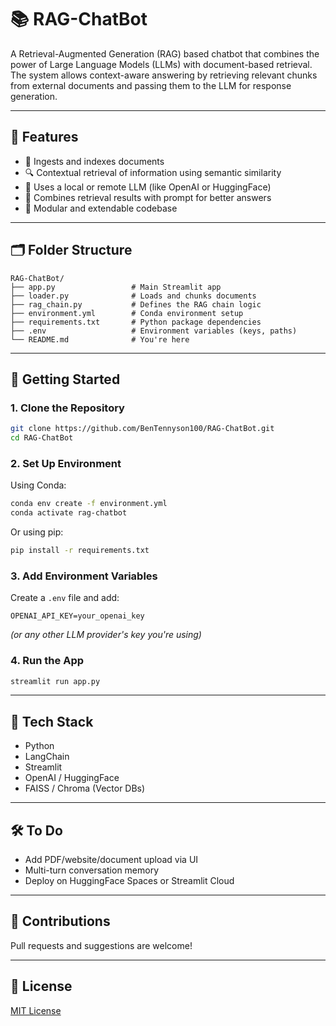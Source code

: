 # 📚 RAG-ChatBot

A Retrieval-Augmented Generation (RAG) based chatbot that combines the power of Large Language Models (LLMs) with document-based retrieval. The system allows context-aware answering by retrieving relevant chunks from external documents and passing them to the LLM for response generation.

---

## 🔧 Features

- 📄 Ingests and indexes documents  
- 🔍 Contextual retrieval of information using semantic similarity  
- 🤖 Uses a local or remote LLM (like OpenAI or HuggingFace)  
- 🧠 Combines retrieval results with prompt for better answers  
- 🔄 Modular and extendable codebase  

---

## 🗂️ Folder Structure

```
RAG-ChatBot/
├── app.py                 # Main Streamlit app
├── loader.py              # Loads and chunks documents
├── rag_chain.py           # Defines the RAG chain logic
├── environment.yml        # Conda environment setup
├── requirements.txt       # Python package dependencies
├── .env                   # Environment variables (keys, paths)
└── README.md              # You're here
```

---

## 🚀 Getting Started

### 1. Clone the Repository

```bash
git clone https://github.com/BenTennyson100/RAG-ChatBot.git
cd RAG-ChatBot
```

### 2. Set Up Environment

Using Conda:

```bash
conda env create -f environment.yml
conda activate rag-chatbot
```

Or using pip:

```bash
pip install -r requirements.txt
```

### 3. Add Environment Variables

Create a `.env` file and add:

```env
OPENAI_API_KEY=your_openai_key
```

*(or any other LLM provider's key you're using)*

### 4. Run the App

```bash
streamlit run app.py
```

---

## 🧩 Tech Stack

- Python  
- LangChain  
- Streamlit  
- OpenAI / HuggingFace  
- FAISS / Chroma (Vector DBs)

---

## 🛠️ To Do

- Add PDF/website/document upload via UI  
- Multi-turn conversation memory  
- Deploy on HuggingFace Spaces or Streamlit Cloud  

---

## 🤝 Contributions

Pull requests and suggestions are welcome!

---

## 📄 License

[MIT License](LICENSE)
